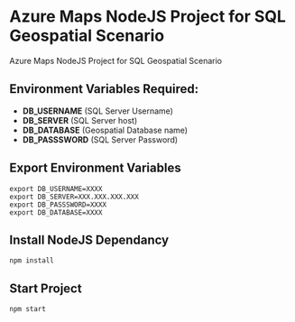 # Azure Maps NodeJS Project for SQL Geospatial Scenario
Azure Maps NodeJS Project for SQL Geospatial Scenario 
## Environment Variables Required:
- **DB_USERNAME** (SQL Server Username)
- **DB_SERVER** (SQL Server host)
- **DB_DATABASE** (Geospatial Database name)
- **DB_PASSSWORD** (SQL Server Password)
## Export Environment Variables
```
export DB_USERNAME=XXXX
export DB_SERVER=XXX.XXX.XXX.XXX
export DB_PASSSWORD=XXXX
export DB_DATABASE=XXXX

```

## Install NodeJS Dependancy
```
npm install
```

## Start Project
```
npm start
```